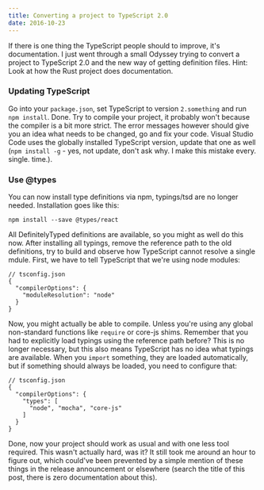 ```yaml
---
title: Converting a project to TypeScript 2.0
date: 2016-10-23
---
```


If there is one thing the TypeScript people should to improve, it's documentation.
I just went through a small Odyssey trying to convert a project to TypeScript
2.0 and the new way of getting definition files. Hint: Look at how the Rust
project does documentation.

### Updating TypeScript

Go into your `package.json`, set TypeScript to version `2.something` and run
`npm install`. Done. Try to compile your project, it probably won't because the
compiler is a bit more strict. The error messages however should give you an
idea what needs to be changed, go and fix your code. Visual Studio Code uses
the globally installed TypeScript version, update that one as well
(`npm install -g` - yes, not update, don't ask why. I make this mistake every.
single. time.).

### Use @types

You can now install type definitions via npm, typings/tsd
are no longer needed. Installation goes like this:

    npm install --save @types/react

All DefinitelyTyped definitions are available, so you might as well do this now.
After installing all typings, remove the reference path to the old definitions,
try to build and observe how TypeScript cannot resolve a single mdule. First, we
have to tell TypeScript that we're using node modules:

    // tsconfig.json
    {
      "compilerOptions": {
        "moduleResolution": "node"
      }
    }

Now, you might actually be able to compile. Unless you're using any global
non-standard functions like `require` or core-js shims. Remember that you
had to explicitly load typings using the reference path before? This is no
longer necessary, but this also means TypeScript has no idea what typings are
available. When you `import` something, they are loaded automatically, but if
something should always be loaded, you need to configure that:

    // tsconfig.json
    {
      "compilerOptions": {
        "types": [
          "node", "mocha", "core-js"
        ]
      }
    }

Done, now your project should work as usual and with one less tool required.
This wasn't actually hard, was it? It still took me around an hour to figure
out, which could've been prevented by a simple mention of these things in the
release announcement or elsewhere (search the title of this post, there is
zero documentation about this).